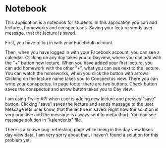 # Notebook

This application is a notebook for students. In this application you can add lectures, homeworks and conspectuses. 
Saving your lecture sends user message, that the lecture is saved. 

First, you have to log in with your Facebook account. 

Then, when you have logged in with your Facebook account, you can see a calendar. Clicking on any day takes you to
Dayview, where you can add with the "+" button new lecture. When you have added your first lecture, you can add homework with the other "+", what you can see next to the lecture. You can watch the homeworks, when you click the button with arrows. 
Clicking on the lecture name takes you to Conspectus view. There you can write your conspectus. In page footer there are two buttons. 
Check button saves the conspectus and arrow button takes you to Day view.

I am using Twilio API when user is adding new lecture and presses "save" button. Clicking "save" saves the lecture and sends message to the user. Message lets user know, that the lecture is saved. Right now the solution is very primitive and the message is always sent to me(author). You can see message solution in "kalender.js" file.

There is a known bug: refreshing page while being in the day view loses day view data. I am very sorry about that, i haven't found a solution for this problem yet. 
